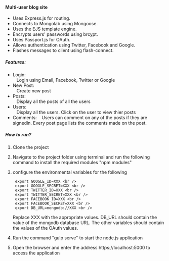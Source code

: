 <h4> Multi-user blog site </h4>

* Uses Express.js for routing.
* Connects to Mongolab using Mongoose.
* Uses the EJS template engine.
* Encrypts users' passwords using brcypt.
* Uses Passport.js for OAuth.
* Allows authentication using Twitter, Facebook and Google.
* Flashes messages to client using flash-connect.

<h5> Features: <br /> </h5>

* Login: <br />
    &nbsp;&nbsp;&nbsp;Login using Email, Facebook, Twitter or Google <br />
* New Post: <br />
    &nbsp;&nbsp;&nbsp;Create new post <br />
* Posts: <br />
    &nbsp;&nbsp;&nbsp;Display all the posts of all the users <br />
* Users: <br />
    &nbsp;&nbsp;&nbsp;Display all the users. Click on the user to view thier posts <br />
* Comments:
    &nbsp;&nbsp;&nbsp;Users can comment on any of the posts if they are signedin. Every post page lists the comments made on the post. <br />
    
<h5> How to run? <br /> </h5>

1. Clone the project
2. Navigate to the project folder using terminal and run the following command to install the required modules "npm modules"
3. configure the environmental variables for the following
    
        export GOOGLE_ID=XXX <br />
        export GOOGLE_SECRET=XXX <br />
        export TWITTER_ID=XXX <br />
        export TWITTER_SECRET=XXX <br />
        export FACEBOOK_ID=XXX <br />
        export FACEBOOK_SECRET=XXX <br />
        export DB_URL=mongodb://XXX <br />
    
    Replace XXX with the appropriate values. DB_URL should contain the value of the mongodb database URL. The other variables should contain the values of the OAuth values.
4. Run the command "gulp serve" to start the node.js application
5. Open the browser and enter the address https://localhost:5000 to access the application

